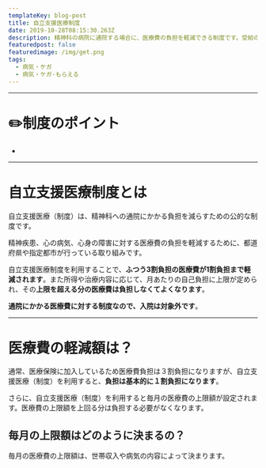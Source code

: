 ```yaml
---
templateKey: blog-post
title: 自立支援医療制度
date: 2019-10-28T08:15:30.263Z
description: 精神科の病院に通院する場合に、医療費の負担を軽減できる制度です。受給の条件や申請の流れなどについて説明します。
featuredpost: false
featuredimage: /img/get.png
tags:
  - 病気・ケガ
  - 病気・ケガ-もらえる
---
```

- - -

# ✏️制度のポイント
- 


- - -

# 自立支援医療制度とは

自立支援医療（制度）は、精神科への通院にかかる負担を減らすための公的な制度です。

精神疾患、心の病気、心身の障害に対する医療費の負担を軽減するために、都道府県や指定都市が行っている取り組みです。

自立支援医療制度を利用することで、**ふつう3割負担の医療費が1割負担まで軽減されます**。また所得や治療内容に応じて、月あたりの自己負担に上限が定められ、その**上限を超える分の医療費は負担しなくてよくなります**。


**通院にかかる医療費に対する制度なので、入院は対象外です**。


---


# 医療費の軽減額は？

通常、医療保険に加入しているため医療費負担は３割負担になりますが、自立支援医療（制度）を利用すると、**負担は基本的に１割負担になります**。

さらに、自立支援医療（制度）を利用すると毎月の医療費の上限額が設定されます。医療費の上限額を上回る分は負担する必要がなくなります。

## 毎月の上限額はどのように決まるの？

毎月の医療費の上限額は、世帯収入や病気の内容によって決まります。







